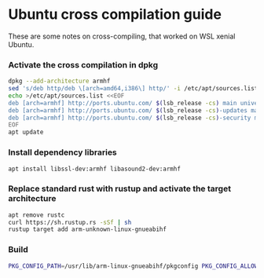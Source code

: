 # Ubuntu cross compilation guide

These are some notes on cross-compiling, that worked on WSL xenial Ubuntu.

### Activate the cross compilation in dpkg

```bash
dpkg --add-architecture armhf
sed 's/deb http/deb \[arch=amd64,i386\] http/' -i /etc/apt/sources.list
echo >/etc/apt/sources.list <<EOF
deb [arch=armhf] http://ports.ubuntu.com/ $(lsb_release -cs) main universe restricted multiverse
deb [arch=armhf] http://ports.ubuntu.com/ $(lsb_release -cs)-updates main universe restricted multiverse
deb [arch=armhf] http://ports.ubuntu.com/ $(lsb_release -cs)-security main universe restricted multiverse
EOF
apt update
```

### Install dependency libraries

```bash
apt install libssl-dev:armhf libasound2-dev:armhf
```

### Replace standard rust with rustup and activate the target architecture

```bash
apt remove rustc
curl https://sh.rustup.rs -sSf | sh
rustup target add arm-unknown-linux-gnueabihf
```

### Build

```bash
PKG_CONFIG_PATH=/usr/lib/arm-linux-gnueabihf/pkgconfig PKG_CONFIG_ALLOW_CROSS=1 cargo build --target=arm-unknown-linux-gnueabihf --release
```
